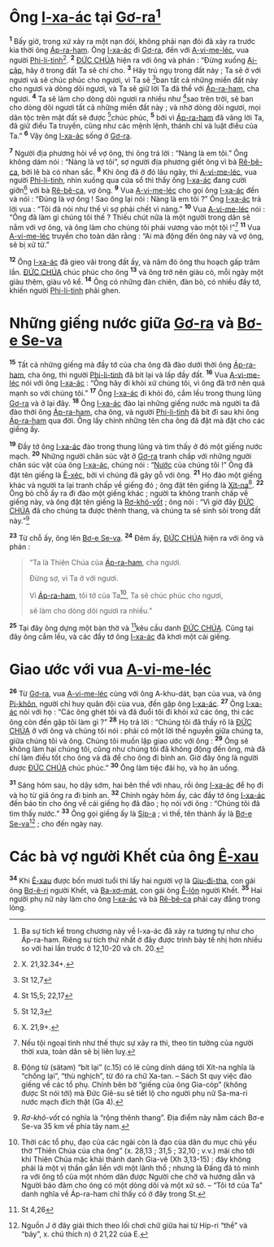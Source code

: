 # Ông [I-xa-ác]() tại [Gơ-ra]()[^1-1b9089d6-85dd-4568-804b-82169a8c967a]

<sup><b>1</b></sup> Bấy giờ, trong xứ xảy ra một nạn đói, không phải nạn đói đã xảy ra trước kia thời ông [Áp-ra-ham](). Ông [I-xa-ác]() đi [Gơ-ra](), đến với [A-vi-me-léc](), vua người [Phi-li-tinh]()[^2-1b9089d6-85dd-4568-804b-82169a8c967a]. <sup><b>2</b></sup> [ĐỨC CHÚA]() hiện ra với ông và phán : “Đừng xuống [Ai-cập](), hãy ở trong đất Ta sẽ chỉ cho. <sup><b>3</b></sup> Hãy trú ngụ trong đất này ; Ta sẽ ở với ngươi và sẽ chúc phúc cho ngươi, vì Ta sẽ [^1@-1b9089d6-85dd-4568-804b-82169a8c967a]ban tất cả những miền đất này cho ngươi và dòng dõi ngươi, và Ta sẽ giữ lời Ta đã thề với [Áp-ra-ham](), cha ngươi. <sup><b>4</b></sup> Ta sẽ làm cho dòng dõi ngươi ra nhiều như [^2@-1b9089d6-85dd-4568-804b-82169a8c967a]sao trên trời, sẽ ban cho dòng dõi ngươi tất cả những miền đất này ; và nhờ dòng dõi ngươi, mọi dân tộc trên mặt đất sẽ được [^3@-1b9089d6-85dd-4568-804b-82169a8c967a]chúc phúc, <sup><b>5</b></sup> bởi vì [Áp-ra-ham]() đã vâng lời Ta, đã giữ điều Ta truyền, cũng như các mệnh lệnh, thánh chỉ và luật điều của Ta.” <sup><b>6</b></sup> Vậy ông [I-xa-ác]() sống ở [Gơ-ra]().

<sup><b>7</b></sup> Người địa phương hỏi về vợ ông, thì ông trả lời : “Nàng là em tôi.” Ông không dám nói : “Nàng là vợ tôi”, sợ người địa phương giết ông vì bà [Rê-bê-ca](), bởi lẽ bà có nhan sắc. <sup><b>8</b></sup> Khi ông đã ở đó lâu ngày, thì [A-vi-me-léc](), vua người [Phi-li-tinh](), nhìn xuống qua cửa sổ thì thấy ông [I-xa-ác]() đang cười giỡn[^3-1b9089d6-85dd-4568-804b-82169a8c967a] với bà [Rê-bê-ca](), vợ ông. <sup><b>9</b></sup> Vua [A-vi-me-léc]() cho gọi ông [I-xa-ác]() đến và nói : “Đúng là vợ ông ! Sao ông lại nói : Nàng là em tôi ?” Ông [I-xa-ác]() trả lời vua : “Tôi đã nói như thế vì sợ phải chết vì nàng.” <sup><b>10</b></sup> Vua [A-vi-me-léc]() nói : “Ông đã làm gì chúng tôi thế ? Thiếu chút nữa là một người trong dân sẽ nằm với vợ ông, và ông làm cho chúng tôi phải vương vào một tội !”[^4-1b9089d6-85dd-4568-804b-82169a8c967a] <sup><b>11</b></sup> Vua [A-vi-me-léc]() truyền cho toàn dân rằng : “Ai mà động đến ông này và vợ ông, sẽ bị xử tử.”

<sup><b>12</b></sup> Ông [I-xa-ác]() đã gieo vãi trong đất ấy, và năm đó ông thu hoạch gấp trăm lần. [ĐỨC CHÚA]() chúc phúc cho ông <sup><b>13</b></sup> và ông trở nên giàu có, mỗi ngày một giàu thêm, giàu vô kể. <sup><b>14</b></sup> Ông có những đàn chiên, đàn bò, có nhiều đầy tớ, khiến người [Phi-li-tinh]() phải ghen.

# Những giếng nước giữa [Gơ-ra]() và [Bơ-e Se-va]()

<sup><b>15</b></sup> Tất cả những giếng mà đầy tớ của cha ông đã đào dưới thời ông [Áp-ra-ham](), cha ông, thì người [Phi-li-tinh]() đã bít lại và lấp đầy đất. <sup><b>16</b></sup> Vua [A-vi-me-léc]() nói với ông [I-xa-ác]() : “Ông hãy đi khỏi xứ chúng tôi, vì ông đã trở nên quá mạnh so với chúng tôi.” <sup><b>17</b></sup> Ông [I-xa-ác]() đi khỏi đó, cắm lều trong thung lũng [Gơ-ra]() và ở lại đây. <sup><b>18</b></sup> Ông [I-xa-ác]() đào lại những giếng nước mà người ta đã đào thời ông [Áp-ra-ham](), cha ông, và người [Phi-li-tinh]() đã bít đi sau khi ông [Áp-ra-ham]() qua đời. Ông lấy chính những tên cha ông đã đặt mà đặt cho các giếng ấy.

<sup><b>19</b></sup> Đầy tớ ông [I-xa-ác]() đào trong thung lũng và tìm thấy ở đó một giếng nước mạch. <sup><b>20</b></sup> Những người chăn súc vật ở [Gơ-ra]() tranh chấp với những người chăn súc vật của ông [I-xa-ác](), chúng nói : “[Nước]() của chúng tôi !” Ông đã đặt tên giếng là [Ê-xéc](), bởi vì chúng đã gây gỗ với ông. <sup><b>21</b></sup> Họ đào một giếng khác và người ta lại tranh chấp về giếng đó ; ông đặt tên giếng là [Xít-na]()[^5-1b9089d6-85dd-4568-804b-82169a8c967a]. <sup><b>22</b></sup> Ông bỏ chỗ ấy ra đi đào một giếng khác ; người ta không tranh chấp về giếng này, và ông đặt tên giếng là [Rơ-khô-vốt]() ; ông nói : “Vì giờ đây [ĐỨC CHÚA]() đã cho chúng ta được thênh thang, và chúng ta sẽ sinh sôi trong đất này.”[^6-1b9089d6-85dd-4568-804b-82169a8c967a]

<sup><b>23</b></sup> Từ chỗ ấy, ông lên [Bơ-e Se-va](). <sup><b>24</b></sup> Đêm ấy, [ĐỨC CHÚA]() hiện ra với ông và phán :

> “Ta là Thiên Chúa của [Áp-ra-ham](), cha ngươi.
>
> Đừng sợ, vì Ta ở với ngươi.
>
> Vì [Áp-ra-ham](), tôi tớ của Ta[^7-1b9089d6-85dd-4568-804b-82169a8c967a], Ta sẽ chúc phúc cho ngươi,
>
> sẽ làm cho dòng dõi ngươi ra nhiều.”

<sup><b>25</b></sup> Tại đây ông dựng một bàn thờ và [^4@-1b9089d6-85dd-4568-804b-82169a8c967a]kêu cầu danh [ĐỨC CHÚA](). Cũng tại đây ông cắm lều, và các đầy tớ ông [I-xa-ác]() đã khơi một cái giếng.

# Giao ước với vua [A-vi-me-léc]()

<sup><b>26</b></sup> Từ [Gơ-ra](), vua [A-vi-me-léc]() cùng với ông A-khu-dát, bạn của vua, và ông [Pi-khôn](), người chỉ huy quân đội của vua, đến gặp ông [I-xa-ác](). <sup><b>27</b></sup> Ông [I-xa-ác]() nói với họ : “Các ông ghét tôi và đã đuổi tôi đi khỏi xứ các ông, thì các ông còn đến gặp tôi làm gì ?” <sup><b>28</b></sup> Họ trả lời : “Chúng tôi đã thấy rõ là [ĐỨC CHÚA]() ở với ông và chúng tôi nói : phải có một lời thề nguyền giữa chúng ta, giữa chúng tôi và ông. Chúng tôi muốn lập giao ước với ông : <sup><b>29</b></sup> Ông sẽ không làm hại chúng tôi, cũng như chúng tôi đã không động đến ông, mà đã chỉ làm điều tốt cho ông và đã để cho ông đi bình an. Giờ đây ông là người được [ĐỨC CHÚA]() chúc phúc.” <sup><b>30</b></sup> Ông làm tiệc đãi họ, và họ ăn uống.

<sup><b>31</b></sup> Sáng hôm sau, họ dậy sớm, hai bên thề với nhau, rồi ông [I-xa-ác]() để họ đi và họ từ giã ông ra đi bình an. <sup><b>32</b></sup> Chính ngày hôm ấy, các đầy tớ ông [I-xa-ác]() đến báo tin cho ông về cái giếng họ đã đào ; họ nói với ông : “Chúng tôi đã tìm thấy nước.” <sup><b>33</b></sup> Ông gọi giếng ấy là [Síp-a]() ; vì thế, tên thành ấy là [Bơ-e Se-va]()[^8-1b9089d6-85dd-4568-804b-82169a8c967a] ; cho đến ngày nay.

# Các bà vợ người Khết của ông [Ê-xau]()

<sup><b>34</b></sup> Khi [Ê-xau]() được bốn mươi tuổi thì lấy hai người vợ là [Giu-đi-tha](), con gái ông [Bơ-ê-ri]() người Khết, và [Ba-xơ-mát](), con gái ông [Ê-lôn]() người Khết. <sup><b>35</b></sup> Hai người phụ nữ này làm cho ông [I-xa-ác]() và bà [Rê-bê-ca]() phải cay đắng trong lòng.

[^1-1b9089d6-85dd-4568-804b-82169a8c967a]: Ba sự tích kể trong chương này về I-xa-ác đã xảy ra tương tự như cho Áp-ra-ham. Riêng sự tích thứ nhất ở đây được trình bày tế nhị hơn nhiều so với hai lần trước ở 12,10-20 và ch. 20.

[^2-1b9089d6-85dd-4568-804b-82169a8c967a]: X. 21,32.34+.

[^3-1b9089d6-85dd-4568-804b-82169a8c967a]: X. 21,9+.

[^4-1b9089d6-85dd-4568-804b-82169a8c967a]: Nếu tội ngoại tình như thế thực sự xảy ra thì, theo tin tưởng của người thời xưa, toàn dân sẽ bị liên luỵ.

[^5-1b9089d6-85dd-4568-804b-82169a8c967a]: Động từ (sätam) “bít lại” (c.15) có lẽ cũng dính dáng tới Xít-na nghĩa là “chống lại”, “thù nghịch”, từ đó ra chữ Xa-tan. – Sách St quy việc đào giếng về các tổ phụ. Chính bên bờ “giếng của ông Gia-cóp” (không được St nói tới) mà Đức Giê-su sẽ tiết lộ cho người phụ nữ Sa-ma-ri nước mạch đích thật (Ga 4).

[^6-1b9089d6-85dd-4568-804b-82169a8c967a]: _Rơ-khô-vốt_ có nghĩa là “rộng thênh thang”. Địa điểm này nằm cách Bơ-e Se-va 35 km về phía tây nam.

[^7-1b9089d6-85dd-4568-804b-82169a8c967a]: Thời các tổ phụ, đạo của các ngài còn là đạo của dân du mục chủ yếu thờ “Thiên Chúa của cha ông” (x. 28,13 ; 31,5 ; 32,10 ; v.v.) mãi cho tới khi Thiên Chúa mặc khải thánh danh Gia-vê (Xh 3,13-15) : đây không phải là một vị thần gắn liền với một lãnh thổ ; nhưng là Đấng đã tỏ mình ra với ông tổ của một nhóm dân được Người che chở và hướng dẫn và Người bảo đảm cho ông có một dòng dõi và một xứ sở. – “Tôi tớ của Ta” danh nghĩa về Áp-ra-ham chỉ thấy có ở đây trong St.

[^8-1b9089d6-85dd-4568-804b-82169a8c967a]: Nguồn J ở đây giải thích theo lối chơi chữ giữa hai từ Híp-ri “thề” và “bảy”, x. chú thích n) ở 21,22 của E.

[^1@-1b9089d6-85dd-4568-804b-82169a8c967a]: St 12,7

[^2@-1b9089d6-85dd-4568-804b-82169a8c967a]: St 15,5; 22,17

[^3@-1b9089d6-85dd-4568-804b-82169a8c967a]: St 12,3

[^4@-1b9089d6-85dd-4568-804b-82169a8c967a]: St 4,26
